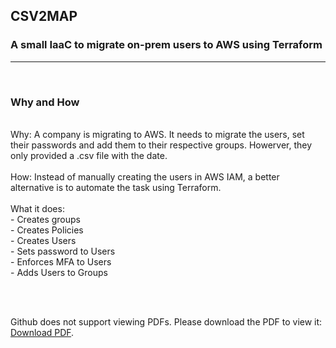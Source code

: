 ## CSV2MAP

### A small IaaC to migrate on-prem users to AWS using Terraform
***
<br/>

### Why and How
<br/>
Why: A company is migrating to AWS. It needs to migrate the users, set their passwords and add them to their respective groups.
     Howerver, they only provided a .csv file with the date.
<br/><br/>
How: Instead of manually creating the users in AWS IAM, a better alternative is to automate the task using Terraform.
<br/><br/>
What it does:
<br/>  
- Creates groups<br/>
- Creates Policies<br/>
- Creates Users<br/>
- Sets password to Users<br/>
- Enforces MFA to Users<br/>
- Adds Users to Groups

<br><br>
<p>Github does not support viewing PDFs. Please download the PDF to view it: <a href="https://github.com/xJuggl3r/Terraform-AWS-IAM-automation/blob/master/IAM%20AUTOMATION%20with%20ease.pdf">Download PDF</a>.</p>
